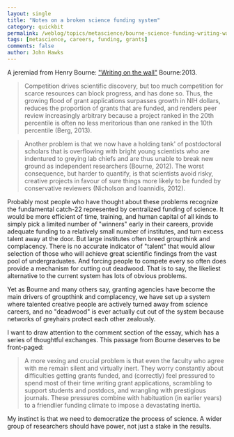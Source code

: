 ```yaml
---
layout: single 
title: "Notes on a broken science funding system" 
category: quickbit
permalink: /weblog/topics/metascience/bourne-science-funding-writing-wall-2013.html
tags: [metascience, careers, funding, grants] 
comments: false 
author: John Hawks 
---
```


A jeremiad from Henry Bourne: <a href="http://dx.doi.org/10.7554/eLife.00642">"Writing on the wall"</a> <bib>Bourne:2013</bib>. 

<blockquote>Competition drives scientific discovery, but too much competition for scarce resources can block progress, and has done so. Thus, the growing flood of grant applications surpasses growth in NIH dollars, reduces the proportion of grants that are funded, and renders peer review increasingly arbitrary because a project ranked in the 20th percentile is often no less meritorious than one ranked in the 10th percentile (Berg, 2013).</blockquote>

<blockquote>Another problem is that we now have a holding tank' of postdoctoral scholars that is overflowing with bright young scientists who are indentured to greying lab chiefs and are thus unable to break new ground as independent researchers (Bourne, 2012). The worst consequence, but harder to quantify, is that scientists avoid risky, creative projects in favour of sure things more likely to be funded by conservative reviewers (Nicholson and Ioannidis, 2012).</blockquote>

Probably most people who have thought about these problems recognize the fundamental catch-22 represented by centralized funding of science. It would be more efficient of time, training, and human capital of all kinds to simply pick a limited number of "winners" early in their careers, provide adequate funding to a relatively small number of institutes, and turn excess talent away at the door. But large institutes often breed groupthink and complacency. There is no accurate indicator of "talent" that would allow selection of those who will achieve great scientific findings from the vast pool of undergraduates. And forcing people to compete every so often does provide a mechanism for cutting out deadwood. That is to say, the likeliest alternative to the current system has lots of obvious problems. 

Yet as Bourne and many others say, granting agencies have become the main drivers of groupthink and complacency, we have set up a system where talented creative people are actively turned away from science careers, and no "deadwood" is ever actually cut out of the system because networks of greyhairs protect each other zealously.

I want to draw attention to the comment section of the essay, which has a series of thoughtful exchanges. This passage from Bourne deserves to be front-paged: 

<blockquote>A more vexing and crucial problem is that even the faculty who agree with me remain silent and virtually inert. They worry constantly about difficulties getting grants funded, and (correctly) feel pressured to spend most of their time writing grant applications, scrambling to support students and postdocs, and wrangling with prestigious journals. These pressures combine with habituation (in earlier years) to a friendlier funding climate to impose a devastating inertia.</blockquote>

My instinct is that we need to democratize the process of science. A wider group of researchers should have power, not just a stake in the results. 


